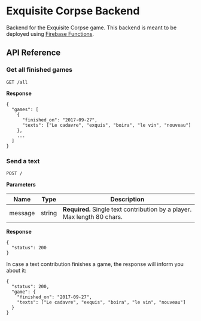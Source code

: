 # Exquisite Corpse Backend

Backend for the Exquisite Corpse game. This backend is meant to be deployed using [Firebase Functions](https://firebase.google.com/docs/functions/).

## API Reference

### Get all finished games

`GET /all`

 **Response**
 ```
 {
   "games": [
     {
       "finished_on": "2017-09-27",
       "texts": ["Le cadavre", "exquis", "boira", "le vin", "nouveau"]
     },
     ...
   ]
 }
 ```

### Send a text

`POST /`
 
 **Parameters**
 
 Name|Type|Description
 ---|---|---
 message|string|**Required.** Single text contribution by a player. Max length 80 chars.
 
 **Response**
 ```
 {
   "status": 200
 }
 ```
 In case a text contribution finishes a game, the response will inform you about it:
 ```
 {
   "status": 200,
   "game": {
     "finished_on": "2017-09-27",
     "texts": ["Le cadavre", "exquis", "boira", "le vin", "nouveau"]
   }
 }
 ```
